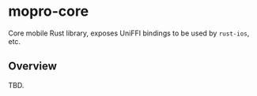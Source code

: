 # mopro-core

Core mobile Rust library, exposes UniFFI bindings to be used by `rust-ios`, etc.

## Overview

TBD.